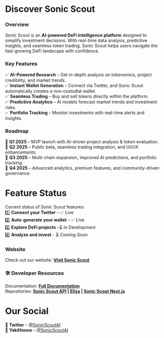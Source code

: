 # **Discover Sonic Scout**  

### **Overview**  
Sonic Scout is an **AI-powered DeFi intelligence platform** designed to simplify investment decisions. With real-time data analysis, predictive insights, and seamless token trading, Sonic Scout helps users navigate the fast-growing DeFi landscape with confidence.  



### **Key Features**  
✅ **AI-Powered Research** – Get in-depth analysis on tokenomics, project credibility, and market trends.  
✅ **Instant Wallet Generation** – Connect via Twitter, and Sonic Scout automatically creates a non-custodial wallet.  
✅ **Seamless Trading** – Buy and sell tokens directly within the platform.  
✅ **Predictive Analytics** – AI models forecast market trends and investment risks.  
✅ **Portfolio Tracking** – Monitor investments with real-time alerts and insights.  

### **Roadmap**  
📅 **Q1 2025** – MVP launch with AI-driven project analysis & token evaluation.  
📅 **Q2 2025** – Public beta, seamless trading integration, and UI/UX enhancements.  
📅 **Q3 2025** – Multi-chain expansion, improved AI predictions, and portfolio tracking.  
📅 **Q4 2025** – Advanced analytics, premium features, and community-driven governance.  

# **Feature Status**  
Current status of Sonic Scout features:  
1️⃣ **Connect your Twitter** – ✅ Live  
2️⃣ **Auto-generate your wallet** – ✅ Live  
3️⃣ **Explore DeFi projects** –⏳ In Development  
4️⃣ **Analyze and invest** - ⏳ Coming Soon  

### **Website**  
Check out our website: **[Visit Sonic Scout](https://sonicscout.tech/)**

### 🛠 **Developer Resources**

Documentation: **[Full Documentation](https://sonic-scout.gitbook.io/docs)**  
Repositories:
**[Sonic Scout API](https://github.com/Sonic-Scout/scout-api) |
[Eliza](https://github.com/Sonic-Scout/eliza-full) |
[Sonic Scout Next.js](https://github.com/Sonic-Scout/sonic-scout-next)**

# **Our Social**  
📢 **Twitter** – [@SonicScoutAI](https://x.com/SonicScoutAI)  
📢 **YakiHonne** – [@SonicScoutAI](https://yakihonne.com/users/npub1fc639evlfrfez9egzy7kx9g2zdex7mwyrqyv243hvq4224526xlqgzap54)

